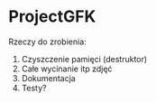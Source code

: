 # ProjectGFK

Rzeczy do zrobienia:
  1. Czyszczenie pamięci (destruktor)
  2. Całe wycinanie itp zdjęć
  3. Dokumentacja
  4. Testy?

